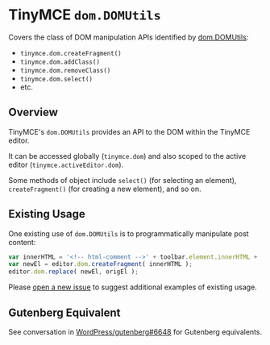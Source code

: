 # TinyMCE `dom.DOMUtils`

Covers the class of DOM manipulation APIs identified by [dom.DOMUtils](https://www.tinymce.com/docs/api/tinymce.dom/tinymce.dom.domutils/):

* `tinymce.dom.createFragment()`
* `tinymce.dom.addClass()`
* `tinymce.dom.removeClass()`
* `tinymce.dom.select()`
* etc.

## Overview

TinyMCE's `dom.DOMUtils` provides an API to the DOM within the TinyMCE editor.

It can be accessed globally (`tinymce.dom`) and also scoped to the active editor (`tinymce.activeEditor.dom`).

Some methods of object include `select()` (for selecting an element), `createFragment()` (for creating a new element), and so on.

## Existing Usage

One existing use of `dom.DOMUtils` is to programmatically manipulate post content:

```js
var innerHTML = '<!-- html-comment -->' + toolbar.element.innerHTML + '<!-- /html-comment -->';
var newEl = editor.dom.createFragment( innerHTML );
editor.dom.replace( newEl, origEl );
```

Please [open a new issue](https://github.com/danielbachhuber/gutenberg-migration-guide/issues) to suggest additional examples of existing usage.

## Gutenberg Equivalent

See conversation in [WordPress/gutenberg#6648](https://github.com/WordPress/gutenberg/issues/6648) for Gutenberg equivalents.
